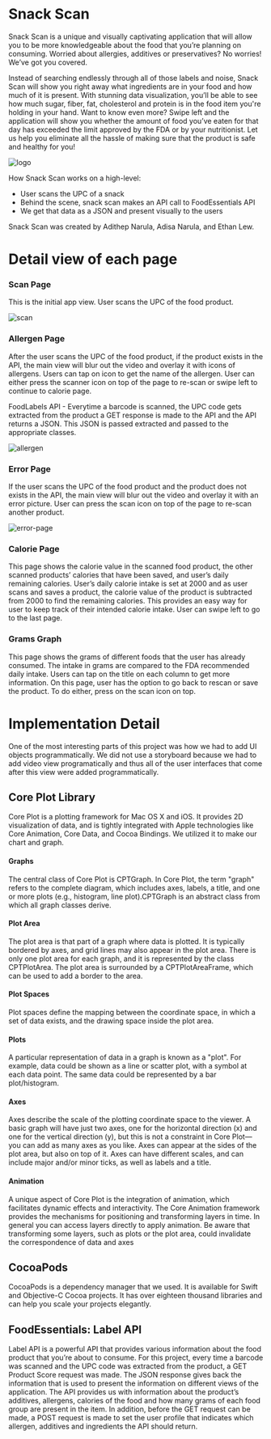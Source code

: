 # Snack Scan
Snack Scan is a unique and visually captivating application that will allow you to be more knowledgeable about the food that you’re planning on consuming. Worried about allergies, additives or preservatives? No worries! We’ve got you covered.

Instead of searching endlessly through all of those labels and noise, Snack Scan will show you right away what ingredients are in your food and how much of it is present. With stunning data visualization, you’ll be able to see how much sugar, fiber, fat, cholesterol and protein is in the food item you're holding in your hand. Want to know even more? Swipe left and the application will show you whether the amount of food you’ve eaten for that day has exceeded the limit approved by the FDA or by your nutritionist. Let us help you eliminate all the hassle of making sure that the product is safe and healthy for you!

![logo](/readme/logo.jpg)

How Snack Scan works on a high-level:
* User scans the UPC of a snack
* Behind the scene, snack scan makes an API call to FoodEssentials API
* We get that data as a JSON and present visually to the users

Snack Scan was created by Adithep Narula, Adisa Narula, and Ethan Lew.

# Detail view of each page

### Scan Page
This is the initial app view. User scans the UPC of the food product.

![scan](/readme/scan.jpg)

### Allergen Page

After the user scans the UPC of the food product, if the product exists in the API, the main view will blur out the video and overlay it with icons of allergens. Users can tap on icon to get the name of the allergen. User can either press the scanner icon on top of the page to re-scan or swipe left to continue to calorie page.

FoodLabels API - Everytime a barcode is scanned, the UPC code gets extracted from the product a GET response is made to the API and the API returns a JSON. This JSON is passed extracted and passed to the appropriate classes.

![allergen](/readme/allergen.jpg)

### Error Page

If the user scans the UPC of the food product and the product does not exists in the API, the main view will blur out the video and overlay it with an error picture. User can press the scan icon on top of the page to re-scan another product.


![error-page](/readme/error.jpg)

### Calorie Page

This page shows the calorie value in the scanned food product, the other scanned products’ calories that have been saved, and user’s daily remaining calories. User’s daily calorie intake is set at 2000 and as user scans and saves a product, the calorie value of the product is subtracted from 2000 to find the remaining calories. This provides an easy way for user to keep track of their intended calorie intake. User can swipe left to go to the last page.

### Grams Graph
This page shows the grams of different foods that the user has already consumed. The intake in grams are compared to the FDA recommended daily intake. Users can tap on the title on each column to get more information. On this page, user has the option to go back to rescan or save the product. To do either, press on the scan icon on top.

# Implementation Detail
One of the most interesting parts of this project was how we had to add UI objects programmatically. We did not use a storyboard because we had to add video view programatically and thus all of the user interfaces that come after this view were added programmatically.

## Core Plot Library
Core Plot is a plotting framework for Mac OS X and iOS. It provides 2D visualization of data, and is tightly integrated with Apple technologies like Core Animation, Core Data, and Cocoa Bindings. We utilized it to make our chart and graph.

#### Graphs
The central class of Core Plot is CPTGraph. In Core Plot, the term "graph" refers to the complete diagram, which includes axes, labels, a title, and one or more plots (e.g., histogram, line plot).CPTGraph is an abstract class from which all graph classes derive.

#### Plot Area
The plot area is that part of a graph where data is plotted. It is typically bordered by axes, and grid lines may also appear in the plot area. There is only one plot area for each graph, and it is represented by the class CPTPlotArea. The plot area is surrounded by a CPTPlotAreaFrame, which can be used to add a border to the area.

#### Plot Spaces
Plot spaces define the mapping between the coordinate space, in which a set of data exists, and the drawing space inside the plot area.

#### Plots
A particular representation of data in a graph is known as a "plot". For example, data could be shown as a line or scatter plot, with a symbol at each data point. The same data could be represented by a bar plot/histogram.

#### Axes
Axes describe the scale of the plotting coordinate space to the viewer. A basic graph will have just two axes, one for the horizontal direction (x) and one for the vertical direction (y), but this is not a constraint in Core Plot—you can add as many axes as you like. Axes can appear at the sides of the plot area, but also on top of it. Axes can have different scales, and can include major and/or minor ticks, as well as labels and a title.

#### Animation
A unique aspect of Core Plot is the integration of animation, which facilitates dynamic effects and interactivity. The Core Animation framework provides the mechanisms for positioning and transforming layers in time. In general you can access layers directly to apply animation. Be aware that transforming some layers, such as plots or the plot area, could invalidate the correspondence of data and axes

## CocoaPods
CocoaPods is a dependency manager that we used. It is available for Swift and Objective-C Cocoa projects. It has over eighteen thousand libraries and can help you scale your projects elegantly.

## FoodEssentials: Label API
Label API is a powerful API that provides various information about the food product that you’re about to consume. For this project, every time a barcode was scanned and the UPC code was extracted from the product, a GET Product Score request was made. The JSON response gives back the information that is used to present the information on different views of the application. The API provides us with information about the product’s additives, allergens, calories of the food and how many grams of each food group are present in the item. In addition, before the GET request can be made, a POST request is made to set the user profile that indicates which allergen, additives and ingredients the API should return.
